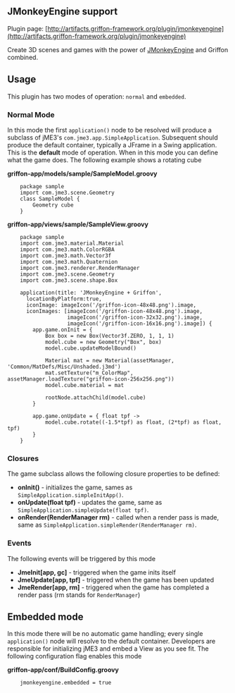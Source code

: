
JMonkeyEngine support
---------------------

Plugin page: [http://artifacts.griffon-framework.org/plugin/jmonkeyengine](http://artifacts.griffon-framework.org/plugin/jmonkeyengine)


Create 3D scenes and games with the power of [JMonkeyEngine][1] and Griffon combined.

Usage
-----

This plugin has two modes of operation: `normal` and `embedded`.

### Normal Mode

In this mode the first `application()` node to be resolved will produce a subclass of jME3's `com.jme3.app.SimpleApplication`. Subsequent should
produce the default container, typically a JFrame in a Swing application. This is the **default** mode of operation. When in this mode you can
define what the game does. The following example shows a rotating cube

__griffon-app/models/sample/SampleModel.groovy__

        package sample
        import com.jme3.scene.Geometry
        class SampleModel {
            Geometry cube
        }

__griffon-app/views/sample/SampleView.groovy__

        package sample
        import com.jme3.material.Material
        import com.jme3.math.ColorRGBA
        import com.jme3.math.Vector3f
        import com.jme3.math.Quaternion
        import com.jme3.renderer.RenderManager
        import com.jme3.scene.Geometry
        import com.jme3.scene.shape.Box
 
        application(title: 'JMonkeyEngine + Griffon',
          locationByPlatform:true,
          iconImage: imageIcon('/griffon-icon-48x48.png').image,
          iconImages: [imageIcon('/griffon-icon-48x48.png').image,
                       imageIcon('/griffon-icon-32x32.png').image,
                       imageIcon('/griffon-icon-16x16.png').image]) {
            app.game.onInit = {
                Box box = new Box(Vector3f.ZERO, 1, 1, 1)
                model.cube = new Geometry("Box", box)
                model.cube.updateModelBound()
 
                Material mat = new Material(assetManager, 'Common/MatDefs/Misc/Unshaded.j3md')
                mat.setTexture("m_ColorMap", assetManager.loadTexture("griffon-icon-256x256.png"))
                model.cube.material = mat
 
                rootNode.attachChild(model.cube)
            }
 
            app.game.onUpdate = { float tpf ->
                model.cube.rotate((-1.5*tpf) as float, (2*tpf) as float, tpf)
            }
        }

### Closures

The game subclass allows the following closure properties to be defined:

 *  **onInit()** - initializes the game, sames as `SimpleApplication.simpleInitApp()`.
 *  **onUpdate(float tpf)** - updates the game, same as `SimpleApplication.simpleUpdate(float tpf)`.
 *  **onRender(RenderManager rm)** - called when a render pass is made, same as `SimpleApplication.simpleRender(RenderManager rm)`.

### Events ###

The following events will be triggered by this mode

 *  **JmeInit[app, gc]** - triggered when the game inits itself
 *  **JmeUpdate[app, tpf]** - triggered when the game has been updated
 *  **JmeRender[app, rm]** - triggered when the game has completed a render pass (rm stands for `RenderManager`)

## Embedded mode ##

In this mode there will be no automatic game handling; every single `application()` node will resolve to the default container. Developers are
responsible for initializing jME3 and embed a View as you see fit. The following configuration flag enables this mode

__griffon-app/conf/BuildConfig.groovy__

        jmonkeyengine.embedded = true


[1]: http://www.jmonkeyengine.com/

